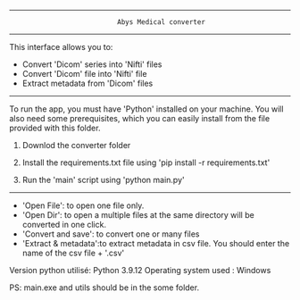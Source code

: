 ----------------------------------------------------------------------------------------
                               Abys Medical converter
----------------------------------------------------------------------------------------
This interface allows you to:
- Convert 'Dicom' series into 'Nifti' files
- Convert 'Dicom' file into 'Nifti' file
- Extract metadata from 'Dicom' files

----------------------------------------------------------------------------------------

To run the app, you must have 'Python' installed on your machine. You will also need some prerequisites, which you can easily install from the file provided with this folder.

1. Downlod the converter folder

2. Install the requirements.txt file using 'pip install -r requirements.txt'

3. Run the 'main' script using 'python main.py'

----------------------------------------------------------------------------------------

- 'Open File': to open one file only.
- 'Open Dir': to open a multiple files at the same directory will be converted in one click.
- 'Convert and save': to convert one or many files
- 'Extract & metadata':to extract metadata in csv file. You should enter the name of the csv file + '.csv'

Version python utilisé:  Python 3.9.12 
Operating system used : Windows

PS: main.exe and utils should be in the some folder.


